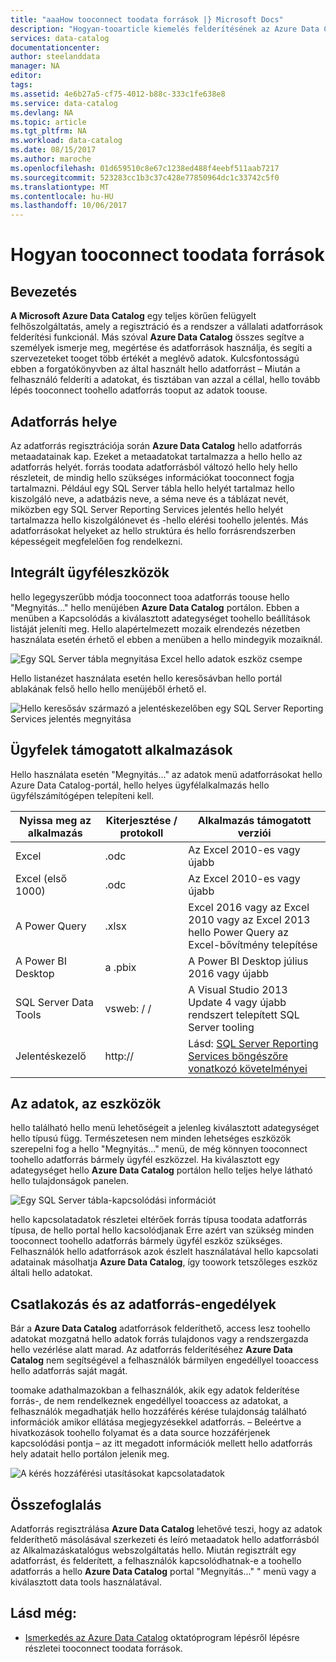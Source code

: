 ```yaml
---
title: "aaaHow tooconnect toodata források |} Microsoft Docs"
description: "Hogyan-tooarticle kiemelés felderítésének az Azure Data Catalog tooconnect toodata források módját."
services: data-catalog
documentationcenter: 
author: steelanddata
manager: NA
editor: 
tags: 
ms.assetid: 4e6b27a5-cf75-4012-b88c-333c1fe638e8
ms.service: data-catalog
ms.devlang: NA
ms.topic: article
ms.tgt_pltfrm: NA
ms.workload: data-catalog
ms.date: 08/15/2017
ms.author: maroche
ms.openlocfilehash: 01d659510c8e67c1238ed488f4eebf511aab7217
ms.sourcegitcommit: 523283cc1b3c37c428e77850964dc1c33742c5f0
ms.translationtype: MT
ms.contentlocale: hu-HU
ms.lasthandoff: 10/06/2017
---
```

# <a name="how-tooconnect-toodata-sources"></a>Hogyan tooconnect toodata források
## <a name="introduction"></a>Bevezetés
**A Microsoft Azure Data Catalog** egy teljes körűen felügyelt felhőszolgáltatás, amely a regisztráció és a rendszer a vállalati adatforrások felderítési funkcionál. Más szóval **Azure Data Catalog** összes segítve a személyek ismerje meg, megértése és adatforrások használja, és segíti a szervezeteket tooget több értékét a meglévő adatok. Kulcsfontosságú ebben a forgatókönyvben az által használt hello adatforrást – Miután a felhasználó felderíti a adatokat, és tisztában van azzal a céllal, hello tovább lépés tooconnect toohello adatforrás tooput az adatok toouse.

## <a name="data-source-locations"></a>Adatforrás helye
Az adatforrás regisztrációja során **Azure Data Catalog** hello adatforrás metaadatainak kap. Ezeket a metaadatokat tartalmazza a hello hello az adatforrás helyét. forrás toodata adatforrásból változó hello hely hello részleteit, de mindig hello szükséges információkat tooconnect fogja tartalmazni. Például egy SQL Server tábla hello helyét tartalmaz hello kiszolgáló neve, a adatbázis neve, a séma neve és a táblázat nevét, miközben egy SQL Server Reporting Services jelentés hello helyét tartalmazza hello kiszolgálónevet és -hello elérési toohello jelentés. Más adatforrásokat helyeket az hello struktúra és hello forrásrendszerben képességeit megfelelően fog rendelkezni.

## <a name="integrated-client-tools"></a>Integrált ügyféleszközök
hello legegyszerűbb módja tooconnect tooa adatforrás toouse hello "Megnyitás..." hello menüjében **Azure Data Catalog** portálon. Ebben a menüben a Kapcsolódás a kiválasztott adategységet toohello beállítások listáját jeleníti meg.
Hello alapértelmezett mozaik elrendezés nézetben használata esetén érhető el ebben a menüben a hello mindegyik mozaiknál.

 ![Egy SQL Server tábla megnyitása Excel hello adatok eszköz csempe](./media/data-catalog-how-to-connect/data-catalog-how-to-connect1.png)

Hello listanézet használata esetén hello keresősávban hello portál ablakának felső hello hello menüjéből érhető el.

 ![Hello keresősáv származó a jelentéskezelőben egy SQL Server Reporting Services jelentés megnyitása](./media/data-catalog-how-to-connect/data-catalog-how-to-connect2.png)

## <a name="supported-client-applications"></a>Ügyfelek támogatott alkalmazások
Hello használata esetén "Megnyitás..." az adatok menü adatforrásokat hello Azure Data Catalog-portál, hello helyes ügyfélalkalmazás hello ügyfélszámítógépen telepíteni kell.

| Nyissa meg az alkalmazás | Kiterjesztése / protokoll | Alkalmazás támogatott verziói |
| --- | --- | --- |
| Excel |.odc |Az Excel 2010-es vagy újabb |
| Excel (első 1000) |.odc |Az Excel 2010-es vagy újabb |
| A Power Query |.xlsx |Excel 2016 vagy az Excel 2010 vagy az Excel 2013 hello Power Query az Excel-bővítmény telepítése |
| A Power BI Desktop |a .pbix |A Power BI Desktop július 2016 vagy újabb |
| SQL Server Data Tools |vsweb: / / |A Visual Studio 2013 Update 4 vagy újabb rendszert telepített SQL Server tooling |
| Jelentéskezelő |http:// |Lásd: [SQL Server Reporting Services böngészőre vonatkozó követelményei](https://technet.microsoft.com/en-us/library/ms156511.aspx) |

## <a name="your-data-your-tools"></a>Az adatok, az eszközök
hello található hello menü lehetőségeit a jelenleg kiválasztott adategységet hello típusú függ. Természetesen nem minden lehetséges eszközök szerepelni fog a hello "Megnyitás..." menü, de még könnyen tooconnect toohello adatforrás bármely ügyfél eszközzel. Ha kiválasztott egy adategységet hello **Azure Data Catalog** portálon hello teljes helye látható hello tulajdonságok panelen.

 ![Egy SQL Server tábla-kapcsolódási információt](./media/data-catalog-how-to-connect/data-catalog-how-to-connect3.png)

hello kapcsolatadatok részletei eltérőek forrás típusa toodata adatforrás típusa, de hello portal hello kacsolódjanak Erre azért van szükség minden tooconnect toohello adatforrás bármely ügyfél eszköz szükséges. Felhasználók hello adatforrások azok észlelt használatával hello kapcsolati adatainak másolhatja **Azure Data Catalog**, így toowork tetszőleges eszköz általi hello adatokat.

## <a name="connecting-and-data-source-permissions"></a>Csatlakozás és az adatforrás-engedélyek
Bár a **Azure Data Catalog** adatforrások felderíthető, access lesz toohello adatokat mozgatná hello adatok forrás tulajdonos vagy a rendszergazda hello vezérlése alatt marad. Az adatforrás felderítéséhez **Azure Data Catalog** nem segítségével a felhasználók bármilyen engedéllyel tooaccess hello adatforrás saját magát.

toomake adathalmazokban a felhasználók, akik egy adatok felderítése forrás-, de nem rendelkeznek engedéllyel tooaccess az adatokat, a felhasználók megadhatják hello hozzáférés kérése tulajdonság található információk amikor ellátása megjegyzésekkel adatforrás. – Beleértve a hivatkozások toohello folyamat és a data source hozzáférjenek kapcsolódási pontja – az itt megadott információk mellett hello adatforrás hely adatait hello portálon jelenik meg.

 ![A kérés hozzáférési utasításokat kapcsolatadatok](./media/data-catalog-how-to-connect/data-catalog-how-to-connect4.png)

## <a name="summary"></a>Összefoglalás
Adatforrás regisztrálása **Azure Data Catalog** lehetővé teszi, hogy az adatok felderíthető másolásával szerkezeti és leíró metaadatok hello adatforrásból az Alkalmazáskatalógus webszolgáltatás hello. Miután regisztrált egy adatforrást, és felderített, a felhasználók kapcsolódhatnak-e a toohello adatforrás a hello **Azure Data Catalog** portal "Megnyitás..." " menü vagy a kiválasztott data tools használatával.

## <a name="see-also"></a>Lásd még:
* [Ismerkedés az Azure Data Catalog](data-catalog-get-started.md) oktatóprogram lépésről lépésre részletei tooconnect toodata források.
